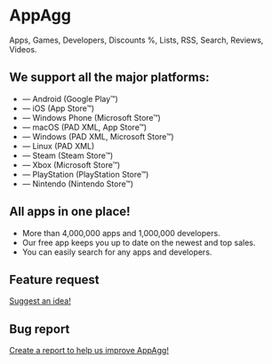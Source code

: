 # AppAgg
Apps, Games, Developers, Discounts %, Lists, RSS, Search, Reviews, Videos. 

## We support all the major platforms:
* — Android (Google Play™)
* — iOS (App Store™)
* — Windows Phone (Microsoft Store™)
* — macOS (PAD XML, App Store™)
* — Windows (PAD XML, Microsoft Store™)
* — Linux (PAD XML)
* — Steam (Steam Store™)
* — Xbox (Microsoft Store™)
* — PlayStation (PlayStation Store™)
* — Nintendo (Nintendo Store™)

## All apps in one place!
* More than 4,000,000 apps and 1,000,000 developers.
* Our free app keeps you up to date on the newest and top sales.
* You can easily search for any apps and developers.

## Feature request
<a href="https://github.com/appsagg/AppAgg/issues/new?template=feature_request.md">Suggest an idea!</a>

## Bug report
<a href="https://github.com/appsagg/AppAgg/issues/new?template=bug_report.md">Create a report to help us improve AppAgg!</a>
